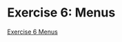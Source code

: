 # Exercise 6: Menus

[Exercise 6 Menus](https://github.com/reverentgeek/electron-workshop/wiki/Exercise-6:-Menus)
